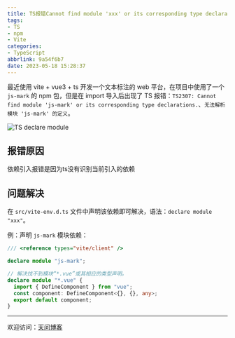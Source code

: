 ```yaml
---
title: TS报错Cannot find module 'xxx' or its corresponding type declarations
tags:
- TS
- npm
- Vite
categories:
- TypeScript
abbrlink: 9a54f6b7
date: 2023-05-18 15:28:37
---
```


最近使用 vite + vue3 + ts 开发一个文本标注的 web 平台，在项目中使用了一个 `js-mark` 的 npm 包，但是在 import 导入后出现了 TS 报错：`TS2307: Cannot find module 'js-mark' or its corresponding type declarations.`、`无法解析模块 'js-mark' 的定义`。

![TS declare module](https://tiven.cn/static/img/img-ts-01-Xyj6BEm7dx6FDpFKrbJGp.jpg)

[//]: # (<!-- more -->)

## 报错原因

依赖引入报错是因为ts没有识别当前引入的依赖

## 问题解决

在 `src/vite-env.d.ts` 文件中声明该依赖即可解决，语法：`declare module "xxx"`。

例：声明 `js-mark` 模块依赖：

```ts
/// <reference types="vite/client" />

declare module "js-mark";

// 解决找不到模块“*.vue”或其相应的类型声明。
declare module "*.vue" {
  import { DefineComponent } from "vue";
  const component: DefineComponent<{}, {}, any>;
  export default component;
}
```


---

欢迎访问：[天问博客](https://tiven.cn/p/9a54f6b7/ "天问博客-专注于大前端技术")

